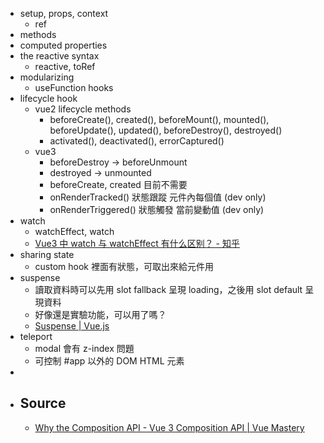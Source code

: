 - setup, props, context
	- ref
- methods
- computed properties
- the reactive syntax
	- reactive, toRef
- modularizing
	- useFunction hooks
- lifecycle hook
	- vue2 lifecycle methods
		- beforeCreate(), created(), beforeMount(), mounted(), beforeUpdate(), updated(), beforeDestroy(), destroyed()
		- activated(), deactivated(), errorCaptured()
	- vue3
		- beforeDestroy -> beforeUnmount
		- destroyed -> unmounted
		- beforeCreate, created 目前不需要
		- onRenderTracked() 狀態跟蹤 元件內每個值 (dev only)
		- onRenderTriggered() 狀態觸發 當前變動值 (dev only)
- watch
	- watchEffect, watch
	- [Vue3 中 watch 与 watchEffect 有什么区别？ - 知乎](https://www.zhihu.com/question/462378193)
- sharing state
	- custom hook 裡面有狀態，可取出來給元件用
- suspense
	- 讀取資料時可以先用 slot fallback 呈現 loading，之後用 slot default 呈現資料
	- 好像還是實驗功能，可以用了嗎？
	- [Suspense | Vue.js](https://vuejs.org/guide/built-ins/suspense.html#suspense)
- teleport
	- modal 會有 z-index 問題
	- 可控制 #app 以外的 DOM HTML 元素
-
- ## Source
	- [Why the Composition API - Vue 3 Composition API | Vue Mastery](https://www.vuemastery.com/courses/vue-3-essentials/why-the-composition-api/)